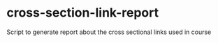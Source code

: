 # cross-section-link-report
Script to generate report about the cross sectional links used in course
